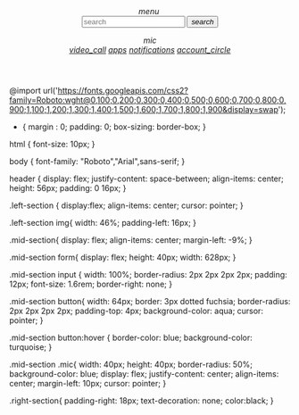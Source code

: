 <!DOCTYPE html>
<html lang="en">
<head>
    <meta charset="UTF-8">
    <meta http-equiv="X-UA-Compatible" content="IE=edge">
    <meta name="viewport" content="width=device-width, initial-scale=1.0">
    <link href="https://fonts.googleapis.com/css?family=Material+Icons|Material+Icons+Outlined|Material+Icons+Two+Tone|Material+Icons+Round|Material+Icons+Sharp" rel="stylesheet">
    <link rel="stylesheet" href="style (2).css">
    <title>Youtube</title>
</head>
<body>
<header>
    <div class="left-section">
        <i class="material-icons">menu</i>
        <img src="images/youtube-logo.png" alt="">
    </div>
    <div class="mid-section">
        <form>
        <input type="text" placeholder="search">
        <button><i class="material-icons">search</i></button>
        </form>
        <i class="material-icons mic">mic</i>
    </div>
    <div class="right-section">
        <a href=""><i class="material-icons mic">video_call</i></a>
        <a href=""><i class="material-icons mic">apps</i></a>
        <a href=""><i class="material-icons mic">notifications</i></a>
        <a href=""><i class="material-icons mic">account_circle</i></a>
    </div>

</header>

</div>
</body>
</html> 

 @import url('https://fonts.googleapis.com/css2?family=Roboto:wght@0,100;0,200;0,300;0,400;0,500;0,600;0,700;0,800;0,900;1,100;1,200;1,300;1,400;1,500;1,600;1,700;1,800;1,900&display=swap');

* {
    margin : 0;
    padding: 0;
    box-sizing: border-box;
}

html {
    font-size: 10px;
}

body {
    font-family: "Roboto","Arial",sans-serif;
}

header {
    display: flex;
    justify-content: space-between;
    align-items: center;
    height: 56px;
    padding: 0 16px;
}

.left-section {
    display:flex;
    align-items: center;
    cursor: pointer;
}

.left-section img{
    width: 46%;
    padding-left: 16px;
}

.mid-section{
    display: flex;
    align-items: center;
    margin-left: -9%;
}

.mid-section form{
    display: flex;
    height: 40px;
    width: 628px;
}

.mid-section input {
    width: 100%;
    border-radius: 2px 2px 2px 2px;
    padding: 12px;
    font-size: 1.6rem;
    border-right: none;
}

.mid-section button{
    width: 64px;
    border: 3px dotted fuchsia;
    border-radius: 2px 2px 2px 2px;
    padding-top: 4px;
    background-color: aqua;
    cursor: pointer;
}

.mid-section button:hover {
    border-color: blue;
    background-color: turquoise;
}

.mid-section .mic{
    width: 40px;
    height: 40px;
    border-radius: 50%;
    background-color: blue;
    display: flex;
    justify-content: center;
    align-items: center;
    margin-left: 10px;
    cursor: pointer;
}

.right-section{
padding-right: 18px;
text-decoration: none;
color:black;
}


